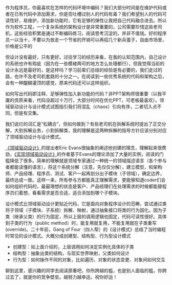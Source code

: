 作为程序员，你最喜欢在怎样的代码环境中编码？我们大部分时间是在维护代码或者在已有代码中添加需求，你是否吐槽过别人的代码有毒？我们希望别人的代码可读性好，易维护，添加新功能时，它有足够的弹性让我把自己代码融合进去。所以作为软件工程，一个复杂系统的架构设计是非常重要的，公司需要珍惜这些老司机，这些经验积累是通过不断编码练习，阅读思考沉淀的，并非不值钱。好的程序员一以当十，不要以为放走一个节省的开销可以再招几个新兵蛋子，自由市场里，价格是公平的

但设计没有最好，只有更好。过往学习的经历来看，在我的认知范围内，自己设计的系统也许有瑕疵（因为在一些模棱两可的地方怎么处理都行），但我觉得当前的设计永远是最好的，是这样吗？学习前辈们总结的经验是有必要的，我们走过的路，也许不及老司机套路的十分之一。在阅读到一些优秀系统的代码和架构之后，会有一种醍醐灌顶的感觉，原来代码还可以这样组织。

如何写出代码即注释、足够弹性加入新功能的代码？非PPT架构师很重要（以我平庸的资质来看，代码没超过十万行，大部分时间在优化PPT，可老板最喜欢）。领域驱动设计与设计模式试图指引我们将混乱（chaos）引向有序，二者切入点不同，但是有交集。

我们说烂的词汇是“松耦合”，但如何做到？有些老司机在拆解系统时提出了正交分解，大到拆解业务，小到拆解类，我的理解是这两种拆解的指导方针应该分别对应了领域驱动设计与设计模式。

[《领域驱动设计》](https://item.jd.com/11961038.html)的提出者Eric Evans很抽象的阐述他创建的理念，理解起来很费劲，[《实现领域驱动设计》](https://item.jd.com/11423256.html)的作者基于Evans的理论添加了大量的实例，阅读的门槛降低了很多。简单的理解就是领域专家通过一种统一的领域描述语言（各个参与者都能读懂的语言），将这个系统分解（注意，先仅仅分解），建立模型，和架构师、产品经理、程序员、测试、客户一起再划分出子模块（子领域），确定边界，最终达成一致。这样一来，所有参与方都能真正理解需求，更能够知道coder们会如何组织代码的，最最理想的状态是客户、产品经理们在处理需求的时候都能替程序员们着想，看看需求是否合适，适合添加到哪个子模块。

设计模式比领域驱动设计更贴近代码，它是面向对象程序设计的范畴，尝试通过类将子领域（子模块、子系统）拆解、映射，通过抽象接口将类的行为固化。因为子类（继承父类）的行为固定，所以上层的调用逻辑也固定，代码可读性很好。具体到子类的行为（public method）时，能复用就复用，不能复用就在子类重写(override)。二十年前，Gang of Four（四人帮）的《设计模式》总结了当时编程时常见的设计模式。大概分成创建型、结构型、行为型设计模式
- 创建型：如上面介绍的，上层调用如何决定实例化具体的子类
- 结构型：抽象出类的结构，与现实世界映射，父类如何设计
- 行为型：如何操作不同的对象，比如遍历、对象的状态变更、对象间如何交互

聊到这里，感兴趣的同学去阅读原著吧，你所跨越的槛，也是别人面临的槛，你跨过去了，就是你的竞争壁垒。越努力越幸运，祝你好运！
